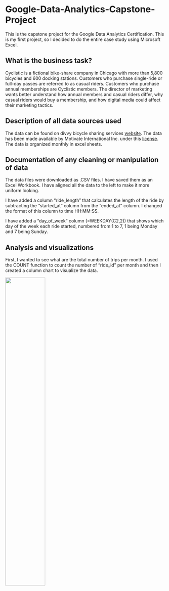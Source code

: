 # Google-Data-Analytics-Capstone-Project

This is the capstone project for the Google Data Analytics Certification. This is my  first project, so I decided to do the entire case study using Microsoft Excel.

## What is the business task?
Cyclistic is a fictional bike-share company in Chicago with more than 5,800 bicycles and 600 docking stations. Customers who purchase single-ride or full-day passes are referred to as casual riders. Customers who purchase annual memberships are Cyclistic members. The director of marketing wants better understand how annual members and casual riders differ, why casual riders would buy a membership, and how digital media could affect their marketing tactics.

## Description of all data sources used
The data can be found on divvy bicycle sharing services [website](https://divvy-tripdata.s3.amazonaws.com/index.html). The data has been made available by Motivate International Inc. under this [license](https://ride.divvybikes.com/data-license-agreement). The data is organized monthly in excel sheets.

## Documentation of any cleaning or manipulation of data
The data files were downloaded as .CSV files. I have saved them as an Excel Workbook. I have aligned all the data to the left to make it more uniform looking.

I have added a column “ride_length” that calculates the length of the ride by subtracting the “started_at” column from the “ended_at” column. I changed the format of this column to time HH:MM:SS.

I have added a “day_of_week” column (=WEEKDAY(C2,2)) that shows which day of the week each ride started, numbered from 1 to 7, 1 being Monday and 7 being Sunday.

## Analysis and visualizations
First, I wanted to see what are the total number of trips per month. I used the COUNT function to count the number of “ride_id” per month and then I created a column chart to visualize the data.

<img src="https://user-images.githubusercontent.com/127476880/224261893-a051efa3-33c7-4e01-8a41-a32718de6dc0.png" width="50%" height="50%" />
